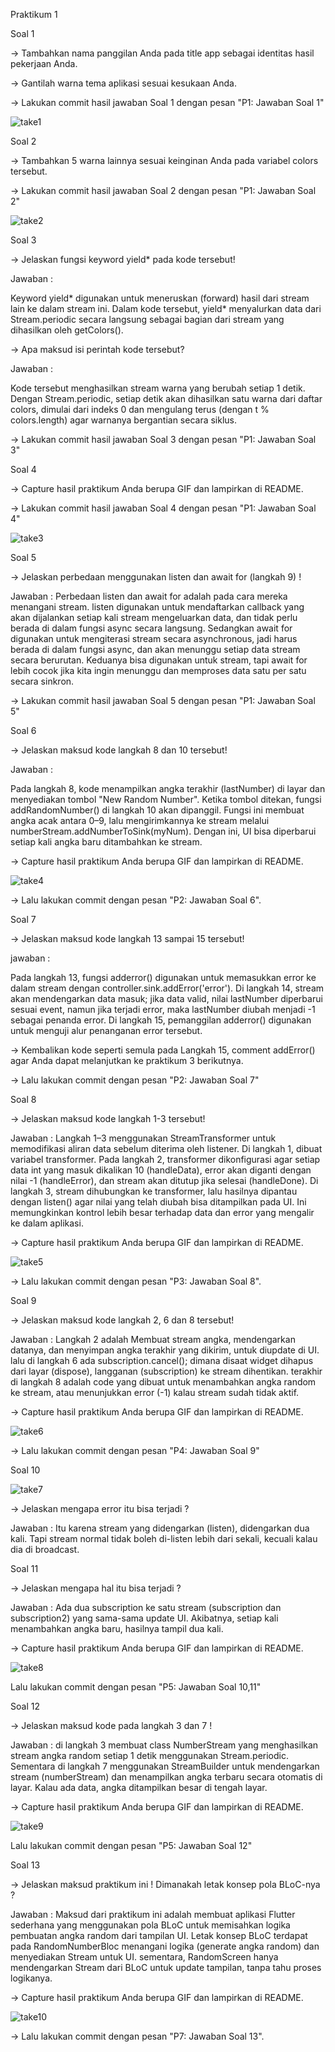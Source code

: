 
Praktikum 1

Soal 1

-> Tambahkan nama panggilan Anda pada title app sebagai identitas hasil pekerjaan Anda.

-> Gantilah warna tema aplikasi sesuai kesukaan Anda.

-> Lakukan commit hasil jawaban Soal 1 dengan pesan "P1: Jawaban Soal 1"

![take1](./images/p1s1.png)

Soal 2

-> Tambahkan 5 warna lainnya sesuai keinginan Anda pada variabel colors tersebut.

-> Lakukan commit hasil jawaban Soal 2 dengan pesan "P1: Jawaban Soal 2"

![take2](./images/p1s2.png)


Soal 3

-> Jelaskan fungsi keyword yield* pada kode tersebut!

Jawaban :

Keyword yield* digunakan untuk meneruskan (forward) hasil dari stream lain ke dalam stream ini. Dalam kode tersebut, yield* menyalurkan data dari Stream.periodic secara langsung sebagai bagian dari stream yang dihasilkan oleh getColors().

-> Apa maksud isi perintah kode tersebut?

Jawaban :

Kode tersebut menghasilkan stream warna yang berubah setiap 1 detik. Dengan Stream.periodic, setiap detik akan dihasilkan satu warna dari daftar colors, dimulai dari indeks 0 dan mengulang terus (dengan t % colors.length) agar warnanya bergantian secara siklus.

-> Lakukan commit hasil jawaban Soal 3 dengan pesan "P1: Jawaban Soal 3"

Soal 4

-> Capture hasil praktikum Anda berupa GIF dan lampirkan di README.

-> Lakukan commit hasil jawaban Soal 4 dengan pesan "P1: Jawaban Soal 4"

![take3](./images/p1s4.gif)


Soal 5

-> Jelaskan perbedaan menggunakan listen dan await for (langkah 9) !

Jawaban :
Perbedaan listen dan await for adalah pada cara mereka menangani stream. listen digunakan untuk mendaftarkan callback yang akan dijalankan setiap kali stream mengeluarkan data, dan tidak perlu berada di dalam fungsi async secara langsung. Sedangkan await for digunakan untuk mengiterasi stream secara asynchronous, jadi harus berada di dalam fungsi async, dan akan menunggu setiap data stream secara berurutan. Keduanya bisa digunakan untuk stream, tapi await for lebih cocok jika kita ingin menunggu dan memproses data satu per satu secara sinkron.

-> Lakukan commit hasil jawaban Soal 5 dengan pesan "P1: Jawaban Soal 5"


Soal 6

-> Jelaskan maksud kode langkah 8 dan 10 tersebut!

Jawaban :

Pada langkah 8, kode menampilkan angka terakhir (lastNumber) di layar dan menyediakan tombol "New Random Number". Ketika tombol ditekan, fungsi addRandomNumber() di langkah 10 akan dipanggil. Fungsi ini membuat angka acak antara 0–9, lalu mengirimkannya ke stream melalui numberStream.addNumberToSink(myNum). Dengan ini, UI bisa diperbarui setiap kali angka baru ditambahkan ke stream.

-> Capture hasil praktikum Anda berupa GIF dan lampirkan di README.

![take4](./images/p2s6.gif)

-> Lalu lakukan commit dengan pesan "P2: Jawaban Soal 6".


Soal 7

-> Jelaskan maksud kode langkah 13 sampai 15 tersebut!

jawaban :

Pada langkah 13, fungsi adderror() digunakan untuk memasukkan error ke dalam stream dengan controller.sink.addError('error'). Di langkah 14, stream akan mendengarkan data masuk; jika data valid, nilai lastNumber diperbarui sesuai event, namun jika terjadi error, maka lastNumber diubah menjadi -1 sebagai penanda error. Di langkah 15, pemanggilan adderror() digunakan untuk menguji alur penanganan error tersebut.

-> Kembalikan kode seperti semula pada Langkah 15, comment addError() agar Anda dapat melanjutkan ke praktikum 3 berikutnya.

-> Lalu lakukan commit dengan pesan "P2: Jawaban Soal 7"

Soal 8

-> Jelaskan maksud kode langkah 1-3 tersebut!

Jawaban :
Langkah 1–3 menggunakan StreamTransformer untuk memodifikasi aliran data sebelum diterima oleh listener. Di langkah 1, dibuat variabel transformer. Pada langkah 2, transformer dikonfigurasi agar setiap data int yang masuk dikalikan 10 (handleData), error akan diganti dengan nilai -1 (handleError), dan stream akan ditutup jika selesai (handleDone). Di langkah 3, stream dihubungkan ke transformer, lalu hasilnya dipantau dengan listen() agar nilai yang telah diubah bisa ditampilkan pada UI. Ini memungkinkan kontrol lebih besar terhadap data dan error yang mengalir ke dalam aplikasi.

-> Capture hasil praktikum Anda berupa GIF dan lampirkan di README.

![take5](./images/p3s8.gif)

-> Lalu lakukan commit dengan pesan "P3: Jawaban Soal 8".


Soal 9

-> Jelaskan maksud kode langkah 2, 6 dan 8 tersebut!

Jawaban :
Langkah 2 adalah Membuat stream angka, mendengarkan datanya, dan menyimpan angka terakhir yang dikirim, untuk diupdate di UI. lalu di langkah 6 ada subscription.cancel(); dimana disaat widget dihapus dari layar (dispose), langganan (subscription) ke stream dihentikan. terakhir di langkah 8 adalah code yang dibuat untuk menambahkan angka random ke stream, atau menunjukkan error (-1) kalau stream sudah tidak aktif.

-> Capture hasil praktikum Anda berupa GIF dan lampirkan di README.

![take6](./images/p4s9.gif)

-> Lalu lakukan commit dengan pesan "P4: Jawaban Soal 9"

Soal 10

![take7](./images/p5s10.jpeg)

-> Jelaskan mengapa error itu bisa terjadi ?

Jawaban :
Itu karena stream yang didengarkan (listen), didengarkan dua kali. Tapi stream normal tidak boleh di-listen lebih dari sekali, kecuali kalau dia di broadcast.

Soal 11

-> Jelaskan mengapa hal itu bisa terjadi ?

Jawaban :
Ada dua subscription ke satu stream (subscription dan subscription2) yang sama-sama update UI.
Akibatnya, setiap kali menambahkan angka baru, hasilnya tampil dua kali.

-> Capture hasil praktikum Anda berupa GIF dan lampirkan di README.

![take8](./images/p5s11.gif)

Lalu lakukan commit dengan pesan "P5: Jawaban Soal 10,11"


Soal 12

-> Jelaskan maksud kode pada langkah 3 dan 7 !

Jawaban :
di langkah 3 membuat class NumberStream yang menghasilkan stream angka random setiap 1 detik menggunakan Stream.periodic. Sementara di langkah 7 menggunakan StreamBuilder untuk mendengarkan stream (numberStream) dan menampilkan angka terbaru secara otomatis di layar.
Kalau ada data, angka ditampilkan besar di tengah layar.

-> Capture hasil praktikum Anda berupa GIF dan lampirkan di README.

![take9](./images/p6s12.gif)

Lalu lakukan commit dengan pesan "P5: Jawaban Soal 12"


Soal 13

-> Jelaskan maksud praktikum ini ! Dimanakah letak konsep pola BLoC-nya ?

Jawaban :
Maksud dari praktikum ini adalah membuat aplikasi Flutter sederhana yang menggunakan pola BLoC untuk memisahkan logika pembuatan angka random dari tampilan UI. Letak konsep BLoC terdapat pada RandomNumberBloc menangani logika (generate angka random) dan menyediakan Stream untuk UI. sementara, RandomScreen hanya mendengarkan Stream dari BLoC untuk update tampilan, tanpa tahu proses logikanya.

-> Capture hasil praktikum Anda berupa GIF dan lampirkan di README.

![take10](./images/p7s13.gif)

-> Lalu lakukan commit dengan pesan "P7: Jawaban Soal 13".